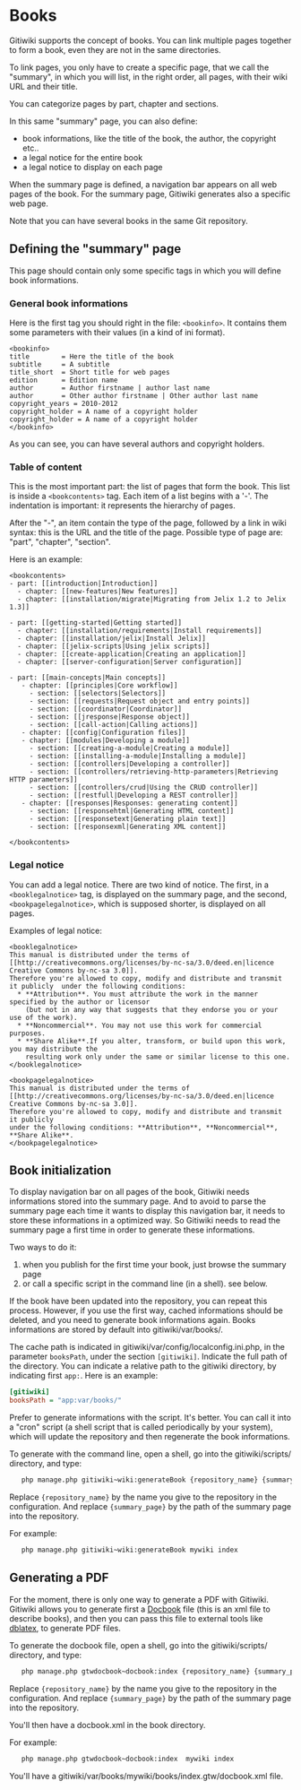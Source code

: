 # Books

Gitiwiki supports the concept of books. You can link multiple pages together to form a book,
even they are not in the same directories.

To link pages, you only have to create a specific page, that we call the "summary", in which
you will list, in the right order, all pages, with their wiki URL and their title.

You can categorize pages by part, chapter and sections.

In this same "summary" page, you can also define:

- book informations, like the title of the book, the author, the copyright etc..
- a legal notice for the entire book
- a legal notice to display on each page

When the summary page is defined, a navigation bar appears on all web pages of the book.
For the summary page, Gitiwiki generates also a specific web page.

Note that you can have several books in the same Git repository.

## Defining the "summary" page

This page should contain only some specific tags in which you will define book informations.

### General book informations

Here is the first tag you should right in the file: `<bookinfo>`.
It contains them some parameters with their values (in a kind of ini format).

    <bookinfo>
    title        = Here the title of the book
    subtitle     = A subtitle
    title_short  = Short title for web pages
    edition      = Edition name
    author       = Author firstname | author last name
    author       = Other author firstname | Other author last name
    copyright_years = 2010-2012
    copyright_holder = A name of a copyright holder 
    copyright_holder = A name of a copyright holder 
    </bookinfo>

As you can see, you can have several authors and copyright holders.


### Table of content

This is the most important part: the list of pages that form the book.
This list is inside a `<bookcontents>` tag. Each item of a list begins with a '-'.
The indentation is important: it represents the hierarchy of pages.

After the "-", an item contain the type of the page, followed by a link in wiki syntax:
this is the URL and the title of the page. Possible type of page are: "part", "chapter", "section".

Here is an example:

    <bookcontents>
    - part: [[introduction|Introduction]]
      - chapter: [[new-features|New features]]
      - chapter: [[installation/migrate|Migrating from Jelix 1.2 to Jelix 1.3]]
    
    - part: [[getting-started|Getting started]]
      - chapter: [[installation/requirements|Install requirements]]
      - chapter: [[installation/jelix|Install Jelix]]
      - chapter: [[jelix-scripts|Using jelix scripts]]
      - chapter: [[create-application|Creating an application]]
      - chapter: [[server-configuration|Server configuration]]
    
    - part: [[main-concepts|Main concepts]]
       - chapter: [[principles|Core workflow]]
         - section: [[selectors|Selectors]]
         - section: [[requests|Request object and entry points]]
         - section: [[coordinator|Coordinator]]
         - section: [[jresponse|Response object]]
         - section: [[call-action|Calling actions]]
       - chapter: [[config|Configuration files]]
       - chapter: [[modules|Developing a module]]
         - section: [[creating-a-module|Creating a module]]
         - section: [[installing-a-module|Installing a module]]
         - section: [[controllers|Developing a controller]]
         - section: [[controllers/retrieving-http-parameters|Retrieving HTTP parameters]]
         - section: [[controllers/crud|Using the CRUD controller]]
         - section: [[restfull|Developing a REST controller]]
       - chapter: [[responses|Responses: generating content]]
         - section: [[responsehtml|Generating HTML content]]
         - section: [[responsetext|Generating plain text]]
         - section: [[responsexml|Generating XML content]]
   
    </bookcontents>

### Legal notice

You can add a legal notice. There are two kind of notice. The first, in a `<booklegalnotice>` tag,
is displayed on the summary page, and the second, `<bookpagelegalnotice>`,
which is supposed shorter, is displayed on all pages.

Examples of legal notice:

    <booklegalnotice>
    This manual is distributed under the terms of [[http://creativecommons.org/licenses/by-nc-sa/3.0/deed.en|licence Creative Commons by-nc-sa 3.0]].
    Therefore you're allowed to copy, modify and distribute and transmit it publicly  under the following conditions: 
      * **Attribution**. You must attribute the work in the manner specified by the author or licensor
        (but not in any way that suggests that they endorse you or your use of the work).
      * **Noncommercial**. You may not use this work for commercial purposes.
      * **Share Alike**.If you alter, transform, or build upon this work, you may distribute the
        resulting work only under the same or similar license to this one.
    </booklegalnotice>
    
    <bookpagelegalnotice>
    This manual is distributed under the terms of [[http://creativecommons.org/licenses/by-nc-sa/3.0/deed.en|licence Creative Commons by-nc-sa 3.0]].
    Therefore you're allowed to copy, modify and distribute and transmit it publicly
    under the following conditions: **Attribution**, **Noncommercial**, **Share Alike**.
    </bookpagelegalnotice>

## Book initialization

To display navigation bar on all pages of the book, Gitiwiki needs informations
stored into the summary page. And to avoid to parse the summary page each time
it wants to display this navigation bar, it needs to store these informations
in a optimized way. So Gitiwiki needs to read the summary page a first time
in order to generate these informations.

Two ways to do it:

1. when you publish for the first time your book, just browse the summary page
2. or call a specific script in the command line (in a shell). see below.

If the book have been updated into the repository, you can repeat this process.
However, if you use the first way, cached informations should be deleted,
and you need to generate book informations again. Books informations
are stored by default into gitiwiki/var/books/.

The cache path is indicated in gitiwiki/var/config/localconfig.ini.php,
in the parameter `booksPath`, under the section `[gitiwiki]`. Indicate the
full path of the directory. You can indicate a relative path to the gitiwiki
directory, by indicating first `app:`. Here is an example:

```ini
[gitiwiki]
booksPath = "app:var/books/"
```

Prefer to generate informations with the script. It's better. You can call
it into a "cron" script (a shell script that is called periodically by your system),
which will update the repository and then regenerate the book informations.

To generate with the command line, open a shell, go into the gitiwiki/scripts/
directory, and type:

```bash
   php manage.php gitiwiki~wiki:generateBook {repository_name} {summary_page}
```

Replace `{repository_name}` by the name you give to the repository in the configuration. And
replace `{summary_page}` by the path of the summary page into the repository.

For example:

```bash
   php manage.php gitiwiki~wiki:generateBook mywiki index
```

## Generating a PDF

For the moment, there is only one way to generate a PDF with Gitiwiki. Gitiwiki allows you to
generate first a [Docbook](http://www.docbook.org/) file (this is an xml file to describe books),
and then you can pass this file to external tools like [dblatex](http://dblatex.sourceforge.net/),
to generate PDF files.

To generate the docbook file,  open a shell, go into the gitiwiki/scripts/
directory, and type:

```bash
   php manage.php gtwdocbook~docbook:index {repository_name} {summary_page}
```

Replace `{repository_name}` by the name you give to the repository in the configuration. And
replace `{summary_page}` by the path of the summary page into the repository.

You'll then have a docbook.xml in the book directory.

For example:

```bash
   php manage.php gtwdocbook~docbook:index  mywiki index
```

You'll have a gitiwiki/var/books/mywiki/books/index.gtw/docbook.xml file.
